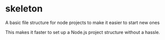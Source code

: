 # skeleton
A basic file structure for node projects to make it easier to start new ones

This makes it faster to set up a Node.js project structure without a hassle.
